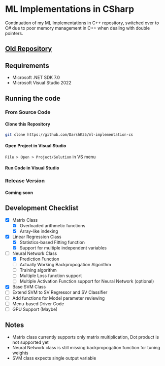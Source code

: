 # ML Implementations in CSharp

Continuation of my ML Implementations in C++ repository, switched over to C# due to poor memory management in C++ when dealing with double pointers.

## [Old Repository](https://github.com/DarshK35/ML-Implementations-C-)

## Requirements
* Microsoft .NET SDK 7.0
* Microsoft Visual Studio 2022

## Running the code
### From Source Code
#### Clone this Repository

```sh
git clone https://github.com/DarshK35/ml-implementation-cs
```

#### Open Project in Visual Studio
`File > Open > Project/Solution` in VS menu

#### Run Code in Visual Studio

### Release Version
#### Coming soon

## Development Checklist

- [x] Matrix Class
	- [x] Overloaded arithmetic functions
	- [x] Array-like indexing
- [x] Linear Regression Class
	- [x] Statistics-based Fitting function
	- [x] Support for multiple independent variables
- [ ] Neural Network Class
	- [x] Prediction Function
	- [ ] Actually Working Backpropogation Algorithm
	- [ ] Training algorithm
	- [ ] Multiple Loss function support
	- [ ] Multiple Activation Function support for Neural Network (optional)
- [x] Base SVM Class
- [ ] Extend SVM to SV Regressor and SV Classifier
- [ ] Add functions for Model parameter reviewing
- [ ] Menu-based Driver Code
- [ ] GPU Support (Maybe)

## Notes
* Matrix class currently supports only matrix multiplication, Dot product is not supported yet
* Neural Network class is still missing backpropogation function for tuning weights
* SVM class expects single output variable